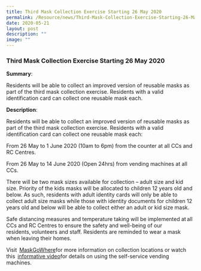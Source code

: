 ```yaml
---
title: Third Mask Collection Exercise Starting 26 May 2020
permalink: /Resource/news/Third-Mask-Collection-Exercise-Starting-26-May-2020/
date: 2020-05-21
layout: post
description: ""
image: ""
---
```

### Third Mask Collection Exercise Starting 26 May 2020


**Summary**: 

Residents will be able to collect an improved version of reusable masks as part of the third mask collection exercise. Residents with a valid identification card can collect one reusable mask each. 
 

**Description**: 

Residents will be able to collect an improved version of reusable masks as part of the third mask collection exercise. Residents with a valid identification card can collect one reusable mask each: 

From 26 May to 1 June 2020 (10am to 6pm) from the counter at all CCs and RC Centres. 

From 26 May to 14 June 2020 (Open 24hrs) from vending machines at all CCs. 

There will be two mask sizes available for collection – adult size and kid size. Priority of the kids masks will be allocated to children 12 years old and below. As such, residents with adult identity cards will only be able to collect adult size masks while those with identity documents for children 12 years old and below will be able to collect either an adult or kid size mask.  
 
Safe distancing measures and temperature taking will be implemented at all CCs and RC Centres to ensure the safety and well-being of our residents, volunteers and staff. Residents are reminded to wear a mask when leaving their homes. 

Visit  [MaskGoWhere](https://mask.gowhere.gov.sg/)for more information on collection locations or watch this  [informative video](https://www.facebook.com/165507888765/videos/2628864290769787/)for details on using the self-service vending machines.